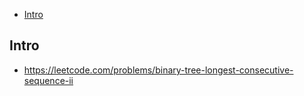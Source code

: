 - [Intro](#intro)

## Intro

- https://leetcode.com/problems/binary-tree-longest-consecutive-sequence-ii

